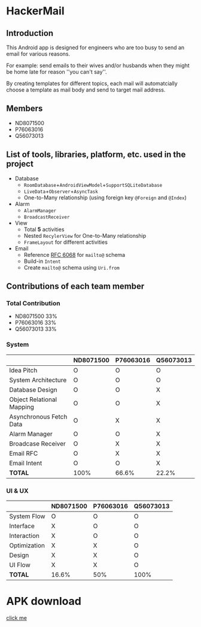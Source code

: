 # HackerMail

## Introduction
This Android app is designed for engineers who are too busy to send an email for various reasons.

For example: send emails to their wives and/or husbands when they might be home late for reason ''you can't say''.

By creating templates for different topics, each mail will automatcially choose a template as mail body and send to target mail address.

## Members
    
- ND8071500
- P76063016
- Q56073013

## List of tools, libraries, platform, etc. used in the project
- Database
    - `RoomDatabase`+`AndroidViewModel`+`SupportSQLiteDatabase`
    - `LiveData`+`Observer`+`AsyncTask`
    - One-to-Many relationship (using foreign key `@Foreign` and `@Index`)
- Alarm
    - `AlarmManager`
    - `BroadcastReceiver`
- View
    - Total **5** activities
    - Nested `RecylerView` for One-to-Many relationship
    - `FrameLayout` for different activities
- Email
    - Reference [RFC 6068](https://tools.ietf.org/html/rfc6068) for `mailto@` schema
    - Build-in `Intent`
    - Create `mailto@` schema using `Uri.from`
    
## Contributions of each team member
### Total Contribution
- ND8071500 33%
- P76063016 33%
- Q56073013 33%

### System
||ND8071500|P76063016|Q56073013|
|-|-|-|-|
|Idea Pitch|O|O|O|
|System Architecture|O|O|O|
|Database Design|O|O|X|
|Object Relational Mapping|O|O|X|
|Asynchronous Fetch Data|O|X|X|
|Alarm Manager|O|O|X|
|Broadcase Receiver|O|X|X|
|Email RFC|O|X|X|
|Email Intent|O|O|X|
|**TOTAL**|100%|66.6%|22.2%|

### UI & UX
||ND8071500|P76063016|Q56073013|
|-|-|-|-|
|System Flow|O|O|O|
|Interface|X|O|O|
|Interaction|X|O|O|
|Optimization|X|X|O|
|Design|X|X|O|
|UI Flow|X|X|O|
|**TOTAL**|16.6%|50%|100%|

# APK download
[click me](https://drive.google.com/file/d/1d-1D0TsUhBQehZuu3K3FqyECh2OsVJnH/view?usp=sharing)
